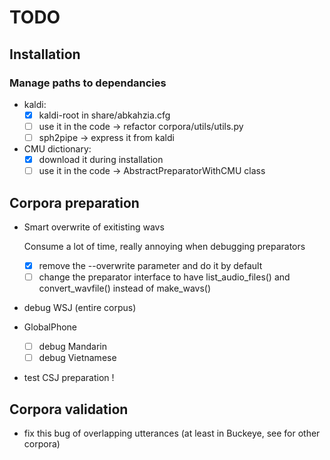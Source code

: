 # TODO

## Installation

### Manage paths to dependancies

- kaldi:
  - [X] kaldi-root in share/abkahzia.cfg
  - [ ] use it in the code -> refactor corpora/utils/utils.py
  - [ ] sph2pipe -> express it from kaldi

- CMU dictionary:
  - [X] download it during installation
  - [ ] use it in the code -> AbstractPreparatorWithCMU class

## Corpora preparation

- Smart overwrite of exitisting wavs

    Consume a lot of time, really annoying when debugging preparators
    - [X] remove the --overwrite parameter and do it by default
    - [ ] change the preparator interface to have list_audio_files() and
      convert_wavfile() instead of make_wavs()

- debug WSJ (entire corpus)

- GlobalPhone
  - [ ] debug Mandarin
  - [ ] debug Vietnamese

- test CSJ preparation !

## Corpora validation

- fix this bug of overlapping utterances (at least in
  Buckeye, see for other corpora)
